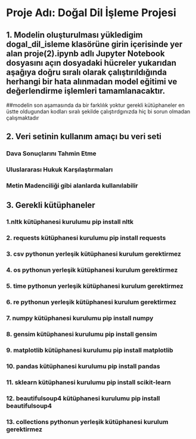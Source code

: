 # Proje Adı: Doğal Dil İşleme Projesi

## 1. Modelin oluşturulması yükledigim dogal_dil_isleme klasörüne girin içerisinde yer alan proje(2).ipynb adlı Jupyter Notebook dosyasını açın dosyadaki hücreler yukarıdan aşağıya doğru sıralı olarak çalıştırıldığında herhangi bir hata alınmadan model eğitimi ve değerlendirme işlemleri tamamlanacaktır.
##modelin son aşamasında da bir farklılık yoktur gerekli kütüphaneler en üstte oldugundan kodları sıralı şekilde çalıştırdgınızda hiç bi sorun olmadan çalışmaktadır 

## 2. Veri setinin kullanım amaçı bu veri seti 
### Dava Sonuçlarını Tahmin Etme
### Uluslararası Hukuk Karşılaştırmaları
### Metin Madenciliği gibi alanlarda kullanılabilir

## 3. Gerekli kütüphaneler
### 1.nltk kütüphanesi kurulumu pip install nltk
### 2. requests kütüphanesi kurulumu pip install requests
### 3. csv pythonun yerleşik kütüphanesi kurulum gerektirmez
### 4. os pythonun yerleşik kütüphanesi kurulum gerektirmez
### 5. time pythonun yerleşik kütüphanesi kurulum gerektirmez
### 6. re pythonun yerleşik kütüphanesi kurulum gerektirmez
### 7. numpy kütüphanesi kurulumu pip install numpy
### 8. gensim kütüphanesi kurulumu pip install gensim
### 9. matplotlib kütüphanesi kurulumu pip install matplotlib
### 10. pandas kütüphanesi kurulumu pip install pandas
### 11. sklearn kütüphanesi kurulumu pip install scikit-learn 
### 12. beautifulsoup4 kütüphanesi kurulumu pip install beautifulsoup4
### 13. collections pythonun yerleşik kütüphanesi kurulum gerektirmez

